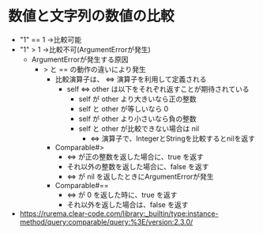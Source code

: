# 数値と文字列の数値の比較
- "1" == 1 ->比較可能
- "1" > 1 ->比較不可(ArgumentErrorが発生)
    - ArgumentErrorが発生する原因
        - \> と == の動作の違いにより発生
            - 比較演算子は、 <=> 演算子を利用して定義される
                - self <=> other は以下をそれぞれ返すことが期待されている
                    - self が other より大きいなら正の整数
                    - self と other が等しいなら 0
                    - self が other より小さいなら負の整数
                    - self と other が比較できない場合は nil
                        - <=> 演算子で、IntegerとStringを比較するとnilを返す
            - Comparable#>
                - <=> が正の整数を返した場合に、true を返す
                - それ以外の整数を返した場合に、false を返す
                - <=> が nil を返したときにArgumentErrorが発生
            - Comparable#==
                - <=> が 0 を返した時に、true を返す
                - それ以外を返した場合は、false を返す
- https://rurema.clear-code.com/library:_builtin/type:instance-method/query:comparable/query:%3E/version:2.3.0/
